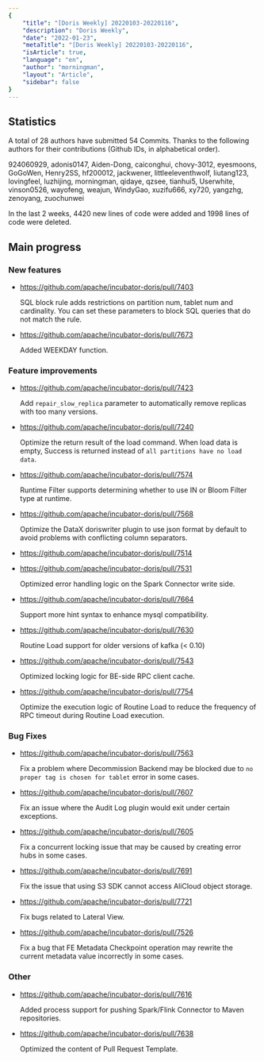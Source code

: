 ```yaml
---
{
    "title": "[Doris Weekly] 20220103-20220116",
    "description": "Doris Weekly",
    "date": "2022-01-23",
    "metaTitle": "[Doris Weekly] 20220103-20220116",
    "isArticle": true,
    "language": "en",
    "author": "morningman",
    "layout": "Article",
    "sidebar": false
}
---
```


<!--
Licensed to the Apache Software Foundation (ASF) under one
or more contributor license agreements.  See the NOTICE file
distributed with this work for additional information
regarding copyright ownership.  The ASF licenses this file
to you under the Apache License, Version 2.0 (the
"License"); you may not use this file except in compliance
with the License.  You may obtain a copy of the License at

  http://www.apache.org/licenses/LICENSE-2.0

Unless required by applicable law or agreed to in writing,
software distributed under the License is distributed on an
"AS IS" BASIS, WITHOUT WARRANTIES OR CONDITIONS OF ANY
KIND, either express or implied.  See the License for the
specific language governing permissions and limitations
under the License.
-->

## Statistics

A total of 28 authors have submitted 54 Commits. Thanks to the following authors for their contributions (Github IDs, in alphabetical order).

924060929, adonis0147, Aiden-Dong, caiconghui, chovy-3012, eyesmoons, GoGoWen, Henry2SS, hf200012, jackwener, littleeleventhwolf, liutang123, lovingfeel, luzhijing, morningman, qidaye, qzsee, tianhui5, Userwhite, vinson0526, wayofeng, weajun, WindyGao, xuzifu666, xy720, yangzhg, zenoyang, zuochunwei

In the last 2 weeks, 4420 new lines of code were added and 1998 lines of code were deleted.

## Main progress

### New features

* https://github.com/apache/incubator-doris/pull/7403

    SQL block rule adds restrictions on partition num, tablet num and cardinality. You can set these parameters to block SQL queries that do not match the rule.

* https://github.com/apache/incubator-doris/pull/7673

    Added WEEKDAY function.

### Feature improvements

* https://github.com/apache/incubator-doris/pull/7423

    Add `repair_slow_replica` parameter to automatically remove replicas with too many versions.

* https://github.com/apache/incubator-doris/pull/7240

    Optimize the return result of the load command. When load data is empty, Success is returned instead of `all partitions have no load data`.

* https://github.com/apache/incubator-doris/pull/7574

    Runtime Filter supports determining whether to use IN or Bloom Filter type at runtime.

* https://github.com/apache/incubator-doris/pull/7568

    Optimize the DataX doriswriter plugin to use json format by default to avoid problems with conflicting column separators.

* https://github.com/apache/incubator-doris/pull/7514
* https://github.com/apache/incubator-doris/pull/7531

    Optimized error handling logic on the Spark Connector write side.

* https://github.com/apache/incubator-doris/pull/7664

    Support more hint syntax to enhance mysql compatibility.

* https://github.com/apache/incubator-doris/pull/7630

    Routine Load support for older versions of kafka (< 0.10)

* https://github.com/apache/incubator-doris/pull/7543

    Optimized locking logic for BE-side RPC client cache.

* https://github.com/apache/incubator-doris/pull/7754

    Optimize the execution logic of Routine Load to reduce the frequency of RPC timeout during Routine Load execution.

### Bug Fixes

* https://github.com/apache/incubator-doris/pull/7563

    Fix a problem where Decommission Backend may be blocked due to `no proper tag is chosen for tablet` error in some cases.

* https://github.com/apache/incubator-doris/pull/7607

    Fix an issue where the Audit Log plugin would exit under certain exceptions.

* https://github.com/apache/incubator-doris/pull/7605

    Fix a concurrent locking issue that may be caused by creating error hubs in some cases.

* https://github.com/apache/incubator-doris/pull/7691

    Fix the issue that using S3 SDK cannot access AliCloud object storage.

* https://github.com/apache/incubator-doris/pull/7721

    Fix bugs related to Lateral View.

* https://github.com/apache/incubator-doris/pull/7526

    Fix a bug that FE Metadata Checkpoint operation may rewrite the current metadata value incorrectly in some cases.

### Other

* https://github.com/apache/incubator-doris/pull/7616

    Added process support for pushing Spark/Flink Connector to Maven repositories.

* https://github.com/apache/incubator-doris/pull/7638

    Optimized the content of Pull Request Template.
